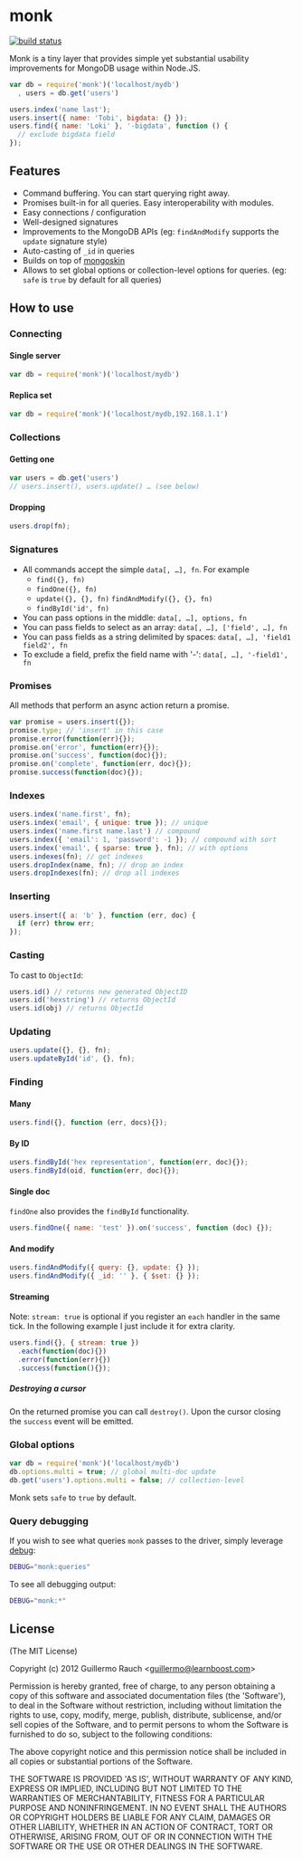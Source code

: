 # monk

[![build status](https://secure.travis-ci.org/LearnBoost/monk.png?branch=master)](https://secure.travis-ci.org/LearnBoost/monk)

Monk is a tiny layer that provides simple yet substantial usability
improvements for MongoDB usage within Node.JS.

```js
var db = require('monk')('localhost/mydb')
  , users = db.get('users')

users.index('name last');
users.insert({ name: 'Tobi', bigdata: {} });
users.find({ name: 'Loki' }, '-bigdata', function () {
  // exclude bigdata field
});
```

## Features

- Command buffering. You can start querying right away.
- Promises built-in for all queries. Easy interoperability with modules.
- Easy connections / configuration
- Well-designed signatures
- Improvements to the MongoDB APIs (eg: `findAndModify` supports the
  `update` signature style)
- Auto-casting of `_id` in queries
- Builds on top of [mongoskin](http://github.com/kissjs/node-mongoskin)
- Allows to set global options or collection-level options for queries. (eg:
  `safe` is `true` by default for all queries)

## How to use

### Connecting

#### Single server

```js
var db = require('monk')('localhost/mydb')
```

#### Replica set

```js
var db = require('monk')('localhost/mydb,192.168.1.1')
```

### Collections

#### Getting one

```js
var users = db.get('users')
// users.insert(), users.update() … (see below)
```

#### Dropping

```js
users.drop(fn);
```

### Signatures

- All commands accept the simple `data[, …], fn`. For example
    - `find({}, fn)`
    - `findOne({}, fn)`
    - `update({}, {}, fn)` `findAndModify({}, {}, fn)`
    - `findById('id', fn)`
- You can pass options in the middle: `data[, …], options, fn`
- You can pass fields to select as an array: `data[, …], ['field', …], fn`
- You can pass fields as a string delimited by spaces:
  `data[, …], 'field1 field2', fn`
- To exclude a field, prefix the field name with '-':
  `data[, …], '-field1', fn`

### Promises

All methods that perform an async action return a promise.

```js
var promise = users.insert({});
promise.type; // 'insert' in this case
promise.error(function(err){});
promise.on('error', function(err){});
promise.on('success', function(doc){});
promise.on('complete', function(err, doc){});
promise.success(function(doc){});
```

### Indexes

```js
users.index('name.first', fn);
users.index('email', { unique: true }); // unique
users.index('name.first name.last') // compound
users.index({ 'email': 1, 'password': -1 }); // compound with sort
users.index('email', { sparse: true }, fn); // with options
users.indexes(fn); // get indexes
users.dropIndex(name, fn); // drop an index
users.dropIndexes(fn); // drop all indexes
```

### Inserting

```js
users.insert({ a: 'b' }, function (err, doc) {
  if (err) throw err;
});
```

### Casting

To cast to `ObjectId`:

```js
users.id() // returns new generated ObjectID
users.id('hexstring') // returns ObjectId
users.id(obj) // returns ObjectId
```

### Updating

```js
users.update({}, {}, fn);
users.updateById('id', {}, fn);
```

### Finding

#### Many

```js
users.find({}, function (err, docs){});
```

#### By ID

```js
users.findById('hex representation', function(err, doc){});
users.findById(oid, function(err, doc){});
```

#### Single doc

`findOne` also provides the `findById` functionality.

```js
users.findOne({ name: 'test' }).on('success', function (doc) {});
```

#### And modify

```js
users.findAndModify({ query: {}, update: {} });
users.findAndModify({ _id: '' }, { $set: {} });
```

#### Streaming

Note: `stream: true` is optional if you register an `each` handler in the
same tick. In the following example I just include it for extra clarity.

```js
users.find({}, { stream: true })
  .each(function(doc){})
  .error(function(err){})
  .success(function(){});
```

##### Destroying a cursor

On the returned promise you can call `destroy()`. Upon the cursor
closing the `success` event will be emitted.

### Global options

```js
var db = require('monk')('localhost/mydb')
db.options.multi = true; // global multi-doc update
db.get('users').options.multi = false; // collection-level
```

Monk sets `safe` to `true` by default.

### Query debugging

If you wish to see what queries `monk` passes to the driver, simply leverage
[debug](http://github.com/visionmedia/debug):

```bash
DEBUG="monk:queries"
```

To see all debugging output:

```bash
DEBUG="monk:*"
```

## License

(The MIT License)

Copyright (c) 2012 Guillermo Rauch &lt;guillermo@learnboost.com&gt;

Permission is hereby granted, free of charge, to any person obtaining
a copy of this software and associated documentation files (the
'Software'), to deal in the Software without restriction, including
without limitation the rights to use, copy, modify, merge, publish,
distribute, sublicense, and/or sell copies of the Software, and to
permit persons to whom the Software is furnished to do so, subject to
the following conditions:

The above copyright notice and this permission notice shall be
included in all copies or substantial portions of the Software.

THE SOFTWARE IS PROVIDED 'AS IS', WITHOUT WARRANTY OF ANY KIND,
EXPRESS OR IMPLIED, INCLUDING BUT NOT LIMITED TO THE WARRANTIES OF
MERCHANTABILITY, FITNESS FOR A PARTICULAR PURPOSE AND NONINFRINGEMENT.
IN NO EVENT SHALL THE AUTHORS OR COPYRIGHT HOLDERS BE LIABLE FOR ANY
CLAIM, DAMAGES OR OTHER LIABILITY, WHETHER IN AN ACTION OF CONTRACT,
TORT OR OTHERWISE, ARISING FROM, OUT OF OR IN CONNECTION WITH THE
SOFTWARE OR THE USE OR OTHER DEALINGS IN THE SOFTWARE.

